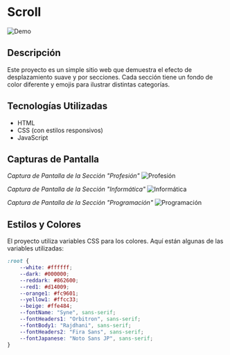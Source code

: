 # Scroll

![Demo](demo.gif)

## Descripción

Este proyecto es un simple sitio web que demuestra el efecto de desplazamiento suave y por secciones. Cada sección tiene un fondo de color diferente y emojis para ilustrar distintas categorías.

## Tecnologías Utilizadas

- HTML
- CSS (con estilos responsivos)
- JavaScript

## Capturas de Pantalla

*Captura de Pantalla de la Sección "Profesión"*
![Profesión](screenshots/profession.png)

*Captura de Pantalla de la Sección "Informática"*
![Informática](screenshots/computer-science.png)

*Captura de Pantalla de la Sección "Programación"*
![Programación](screenshots/programming.png)

## Estilos y Colores

El proyecto utiliza variables CSS para los colores. Aquí están algunas de las variables utilizadas:

```css
:root {
    --white: #ffffff;
    --dark: #000000;
    --reddark: #862600;
    --red1: #d14009;
    --orange1: #fc9601;
    --yellow1: #ffcc33;
    --beige: #ffe484;
    --fontName: "Syne", sans-serif;
    --fontHeaders1: "Orbitron", sans-serif;
    --fontBody1: "Rajdhani", sans-serif;
    --fontHeaders2: "Fira Sans", sans-serif;
    --fontJapanese: "Noto Sans JP", sans-serif;
}
